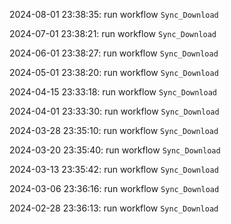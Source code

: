 2024-08-01 23:38:35: run workflow `Sync_Download` 

2024-07-01 23:38:21: run workflow `Sync_Download` 

2024-06-01 23:38:27: run workflow `Sync_Download` 

2024-05-01 23:38:20: run workflow `Sync_Download` 

2024-04-15 23:33:18: run workflow `Sync_Download` 

2024-04-01 23:33:30: run workflow `Sync_Download` 

2024-03-28 23:35:10: run workflow `Sync_Download` 

2024-03-20 23:35:40: run workflow `Sync_Download` 

2024-03-13 23:35:42: run workflow `Sync_Download` 

2024-03-06 23:36:16: run workflow `Sync_Download` 

2024-02-28 23:36:13: run workflow `Sync_Download` 


